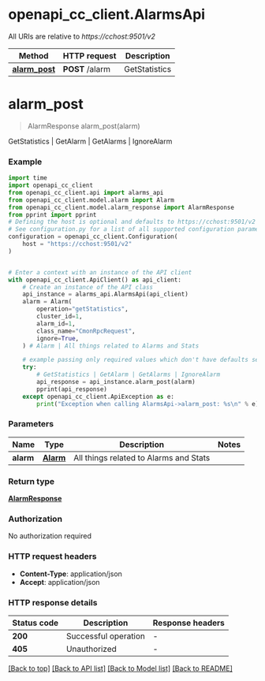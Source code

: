 # openapi_cc_client.AlarmsApi

All URIs are relative to *https://cchost:9501/v2*

Method | HTTP request | Description
------------- | ------------- | -------------
[**alarm_post**](AlarmsApi.md#alarm_post) | **POST** /alarm | GetStatistics | GetAlarm | GetAlarms | IgnoreAlarm


# **alarm_post**
> AlarmResponse alarm_post(alarm)

GetStatistics | GetAlarm | GetAlarms | IgnoreAlarm

### Example


```python
import time
import openapi_cc_client
from openapi_cc_client.api import alarms_api
from openapi_cc_client.model.alarm import Alarm
from openapi_cc_client.model.alarm_response import AlarmResponse
from pprint import pprint
# Defining the host is optional and defaults to https://cchost:9501/v2
# See configuration.py for a list of all supported configuration parameters.
configuration = openapi_cc_client.Configuration(
    host = "https://cchost:9501/v2"
)


# Enter a context with an instance of the API client
with openapi_cc_client.ApiClient() as api_client:
    # Create an instance of the API class
    api_instance = alarms_api.AlarmsApi(api_client)
    alarm = Alarm(
        operation="getStatistics",
        cluster_id=1,
        alarm_id=1,
        class_name="CmonRpcRequest",
        ignore=True,
    ) # Alarm | All things related to Alarms and Stats

    # example passing only required values which don't have defaults set
    try:
        # GetStatistics | GetAlarm | GetAlarms | IgnoreAlarm
        api_response = api_instance.alarm_post(alarm)
        pprint(api_response)
    except openapi_cc_client.ApiException as e:
        print("Exception when calling AlarmsApi->alarm_post: %s\n" % e)
```


### Parameters

Name | Type | Description  | Notes
------------- | ------------- | ------------- | -------------
 **alarm** | [**Alarm**](Alarm.md)| All things related to Alarms and Stats |

### Return type

[**AlarmResponse**](AlarmResponse.md)

### Authorization

No authorization required

### HTTP request headers

 - **Content-Type**: application/json
 - **Accept**: application/json


### HTTP response details

| Status code | Description | Response headers |
|-------------|-------------|------------------|
**200** | Successful operation |  -  |
**405** | Unauthorized |  -  |

[[Back to top]](#) [[Back to API list]](../README.md#documentation-for-api-endpoints) [[Back to Model list]](../README.md#documentation-for-models) [[Back to README]](../README.md)

